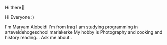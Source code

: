  Hi there👋

Hi Everyone :)

I'm Maryam Alobeidi
I'm from Iraq
I am studying programming in arteveldehogeschool mariakerke
My hobby is Photography and cooking and history reading...
Ask me about..



